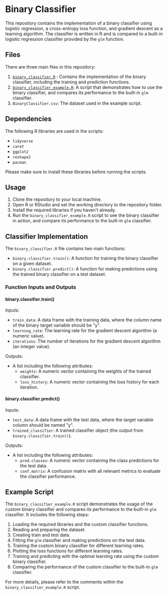 # Binary Classifier

This repository contains the implementation of a binary classifier using logistic regression, a cross-entropy loss function, and gradient descent as a learning algorithm. The classifier is written in R and is compared to a built-in logistic regression classifier provided by the `glm` function.

## Files

There are three main files in this repository:

1. [`binary_classifier.R`](https://github.com/felix-rosenberger/binary-classifier/blob/main/binary_classifier.R) : Contains the implementation of the binary classifier, including the training and prediction functions.
2. [`binary_classifier_example.R`](https://github.com/felix-rosenberger/binary-classifier/blob/main/binary_classifier_example.R): A script that demonstrates how to use the binary classifier, and compares its performance to the built-in `glm` classifier.
3. `BinaryClassifier.csv`: The dataset used in the example script.

## Dependencies

The following R libraries are used in the scripts:

- `tidyverse`
- `caret`
- `ggplot2`
- `reshape2`
- `pacman`

Please make sure to install these libraries before running the scripts.

## Usage

1. Clone the repository to your local machine.
2. Open R or RStudio and set the working directory to the repository folder.
3. Install the required libraries if you haven't already.
4. Run the `binary_classifier_example.R` script to see the binary classifier in action, and compare its performance to the built-in `glm` classifier.

## Classifier Implementation

The `binary_classifier.R` file contains two main functions:

- `binary.classifier.train()`: A function for training the binary classifier on a given dataset.
- `binary.classifier.predict()`: A function for making predictions using the trained binary classifier on a test dataset.

### Function Inputs and Outputs

#### binary.classifier.train()

Inputs:
- `train_data`: A data frame with the training data, where the column name of the binary target variable should be "y".
- `learning_rate`: The learning rate for the gradient descent algorithm (a numeric value).
- `iterations`: The number of iterations for the gradient descent algorithm (an integer value).

Outputs:
- A list including the following attributes:
  - `weights`: A numeric vector containing the weights of the trained classifier.
  - `loss_history`: A numeric vector containing the loss history for each iteration.

#### binary.classifier.predict()

Inputs:
- `test_data`: A data frame with the test data, where the target variable column should be named "y".
- `trained_classifier`: A trained classifier object (the output from `binary.classifier.train()`).

Outputs:
- A list including the following attributes:
  - `pred.classes`: A numeric vector containing the class predictions for the test data.
  - `conf.matrix`: A confusion matrix with all relevant metrics to evaluate the classifier performance.

## Example Script

The `binary_classifier_example.R` script demonstrates the usage of the custom binary classifier and compares its performance to the built-in `glm` classifier. It includes the following steps:

1. Loading the required libraries and the custom classifier functions.
2. Reading and preparing the dataset.
3. Creating train and test data.
4. Fitting the `glm` classifier and making predictions on the test data.
5. Training the custom binary classifier for different learning rates.
6. Plotting the loss functions for different learning rates.
7. Training and predicting with the optimal learning rate using the custom binary classifier.
8. Comparing the performance of the custom classifier to the built-in `glm` classifier.

For more details, please refer to the comments within the `binary_classifier_example.R` script.
